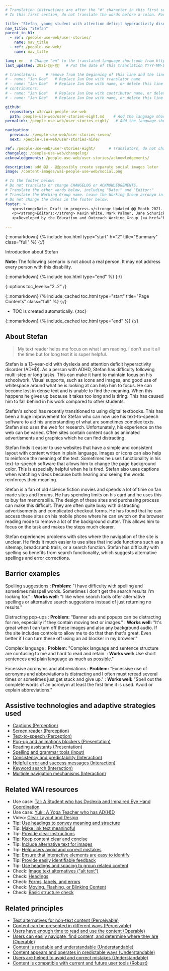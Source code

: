 ```yaml
---
# Translation instructions are after the "#" character in this first section. They are comments that do not show up in the web page. You do not need to translate the instructions after #.
# In this first section, do not translate the words before a colon. For example, do not translate "title:". Do translate the text after "title:".

title: "Stefan, young student with attention deficit hyperactivity disorder and dyslexia"
nav_title: "Stefan"
parent_in_h1:
  - ref: /people-use-web/user-stories/
    name: nav_title
  - ref: /people-use-web/
    name: nav_title

lang: en   # Change "en" to the translated-language shortcode from https://www.iana.org/assignments/language-subtag-registry/language-subtag-registry
last_updated: 2021-@@-@@   # Put the date of this translation YYYY-MM-DD (with month in the middle)

# translators:    # remove from the beginning of this line and the lines below: "# " (the hash sign and the space)
# - name: "Jan Doe"   # Replace Jan Doe with translator name
# - name: "Jan Doe"   # Replace Jan Doe with name, or delete this line if not multiple translators
# contributors:
# - name: "Jan Doe"   # Replace Jan Doe with contributor name, or delete this line if none
# - name: "Jan Doe"   # Replace Jan Doe with name, or delete this line if not multiple contributors

github:
  repository: w3c/wai-people-use-web
  path: people-use-web/user-stories-eight.md    # Add the language shortcode to the middle of the filename, for example: people-use-web/user-stories-eight.fr.md
permalink: /people-use-web/user-stories-eight/   # Add the language shortcode to the end, with no slash at end, for example: /people-use-web/user-stories-eight/fr

navigation:
  previous: /people-use-web/user-stories-seven/
  next: /people-use-web/user-stories-nine/

ref: /people-use-web/user-stories-eight/      # Translators, do not change this
changelog: /people-use-web/changelog/
acknowledgements: /people-use-web/user-stories/acknowledgements/

description: add @@ - @@possibly create separate social images later
image: /content-images/wai-people-use-web/social.png

# In the footer below:
# Do not translate or change CHANGELOG or ACKNOWLEDGEMENTS.
# Translate the other words below, including "Date:" and "Editor:"
# Translate the Working Group name. Leave the Working Group acronym in English.
# Do not change the dates in the footer below.
footer: >
   <p><strong>Date: Draft in progress.</strong> Updated @@ Month 2021. First published Month 20@@. CHANGELOG.</p>
   <p><strong>Editors:</strong> Kevin White, Mark Palmer, Jane Schurick, and <a href="https://www.w3.org/People/shadi/">Shadi Abou_Zahra</a>.  <strong>Contributors:</strong> @@name, @@name, and <a href="https://www.w3.org/groups/wg/eowg/participants">participants of EOWG</a>. ACKNOWLEDGEMENTS lists past editors and additional contributors.</p>
   <p>Developed by the Education and Outreach Working Group (<a href="http://www.w3.org/WAI/EO/">EOWG</a>). Previously developed with the <a href="https://www.w3.org/WAI/EO/2008/wai-age-tf">WAI-AGE Task Force</a>, with support of the <a href="https://www.w3.org/WAI/WAI-AGE/">WAI-AGE Project</a>.</p>

---
```


{::nomarkdown}
{% include box.html type="start" h="2" title="Summary" class="full" %}
{:/}

Introduction about Stefan

**Note:** The following scenario is not about a real person. It may not address every person with this disability.

{::nomarkdown}
{% include box.html type="end" %}
{:/}


{::options toc_levels="2..2" /}

{::nomarkdown}
{% include_cached toc.html type="start" title="Page Contents" class="full" %}
{:/}

-   TOC is created automatically.
{:toc}

{::nomarkdown}
{% include_cached toc.html type="end" %}
{:/}

## About Stefan

> My text reader helps me focus on what I am reading. I don't use it all the time but for long text it is super helpful.

Stefan is a 13-year-old with dyslexia and attention deficit hyperactivity disorder (ADHD). As a person with ADHD, Stefan has difficulty following multi-step or long tasks. This can make it hard to maintain focus on his schoolwork. Visual supports, such as icons and images, and good use of whitespace around what he is looking at can help him to focus. He can become lost in dense text and is unable to find the meaning. When this happens he gives up because it takes too long and is tiring. This has caused him to fall behind in his work compared to other students.

Stefan's school has recently transitioned to using digital textbooks. This has been a huge improvement for Stefan who can now use his text-to-speech software to aid his understanding of what are sometimes complex texts. Stefan also uses the web for research. Unfortunately, his experience on the web can be varied. Often sites contain content such as animated advertisments and graphics which he can find distracting.
 
Stefan finds it easier to use websites that have a simple and consistent layout with content written in plain language. Images or icons can also help to reinforce the meaning of the text. Sometimes he uses functionality in his text-to-speech software that allows him to change the page background color. This is especially helpful when he is tired. Stefan also uses captions when watching videos because both hearing and seeing the words reinforces their meaning.

Stefan is a fan of old science fiction movies and spends a lot of time on fan made sites and forums. He has spending limits on his card and he uses this to buy fan memorabilia. The design of these sites and purchasing process can make this difficult. They are often quite busy with distracting advertisements and complicated checkout forms. He has found that he can access these sites on his mobile phone where he can switch on the browser reading mode to remove a lot of the background clutter. This allows him to focus on the task and makes the steps much clearer.

Stefan experiences problems with sites where the navigation of the site is unclear. He finds it much easier to use sites that include functions such as a sitemap, breadcrumb trails, or a search function. Stefan has difficulty with spelling so benefits from search functionality, which suggests alternative spellings and error corrections.

## Barrier examples

Spelling suggestions
: **Problem:** "I have difficulty with spelling and sometimes misspell words. Sometimes I don't get the search results I'm looking for."
: **Works well:** "I like when search tools offer alternative spellings or alternative search suggestions instead of just returning no results."

Distracting pop-ups
: **Problem:** "Banner ads and popups can be distracting for me, especially if they contain moving text or images."
: **Works well:** "It's great when I can turn off these images and also any background audio. If the site includes controls to allow me to do that then that's great. Even better if I can turn these off using an ad blocker in my browser."

Complex language
: **Problem:** "Complex language and sentence structure are confusing to me and hard to read and retain. 
: **Works well:** Use short sentences and plain language as much as possible."

Excessive acronyms and abbreviations
: **Problem:** "Excessive use of acronyms and abbreviations is distracting and I often must reread several times or sometimes just get stuck and give up."
: **Works well:** "Spell out the complete words of an acronym at least the first time it is used. Avoid or explain abbreviations."

## Assistive technologies and adaptive strategies used

* [Captions (Perception)](/people-use-web/tools-techniques-perception/#captions)
* [Screen reader (Perception)](/people-use-web/tools-techniques-perception/#sr)
* [Text-to-speech (Perception)](/people-use-web/tools-techniques-perception/#tts)
* [Pop-up and animations blockers (Presentation)](/people-use-web/tools-techniques-presentation/#blockers)
* [Reading assistants (Presentation)](/people-use-web/tools-techniques-presentation/#reading)
* [Spelling and grammar tools (input)](/people-use-web/tools-techniques-input/#lexical)
* [Consistency and predictability (Interaction)](/people-use-web/tools-techniques-navigation/#consistency)
* [Helpful error and success messages (Interaction)](/people-use-web/tools-techniques-navigation/#messages)
* [Keyword search (Interaction)](/people-use-web/tools-techniques-navigation/#search)
* [Multiple navigation mechanisms (Interaction)](/people-use-web/tools-techniques-navigation/#navigating)

## Related WAI resources

* Use case: [Tal: A Student who has Dyslexia and Impaired Eye Hand Coordination](https://www.w3.org/TR/coga-usable/#tal-a-student-who-has-dyslexia-and-impaired-eye-hand-coordination)
* Use case: [Yuki: A Yoga Teacher who has AD(H)D](https://www.w3.org/TR/coga-usable/#yuki-a-yoga-teacher-who-has-ad-h-d)
* Video: [Clear Layout and Design](https://www.w3.org/WAI/perspective-videos/layout/)
* Tip: [Use headings to convey meaning and structure](https://www.w3.org/WAI/tips/writing/#use-headings-to-convey-meaning-and-structure)
* Tip: [Make link text meaningful](https://www.w3.org/WAI/tips/writing/#make-link-text-meaningful)
* Tip: [Provide clear instructions](https://www.w3.org/WAI/tips/writing/#provide-clear-instructions)
* Tip: [Keep content clear and concise](https://www.w3.org/WAI/tips/writing/#keep-content-clear-and-concise)
* Tip: [Include alternative text for images](https://www.w3.org/WAI/tips/developing/#include-alternative-text-for-images)
* Tip: [Help users avoid and correct mistakes](https://www.w3.org/WAI/tips/developing/#help-users-avoid-and-correct-mistakes)
* Tip: [Ensure that interactive elements are easy to identify](https://www.w3.org/WAI/tips/designing/#ensure-that-interactive-elements-are-easy-to-identify)
* Tip: [Provide easily identifiable feedback](https://www.w3.org/WAI/tips/designing/#provide-easily-identifiable-feedback)
* Tip: [Use headings and spacing to group related content](https://www.w3.org/WAI/tips/designing/#use-headings-and-spacing-to-group-related-content)
* Check: [Image text alternatives ("alt text")](https://www.w3.org/WAI/test-evaluate/preliminary/#images)
* Check: [Headings](https://www.w3.org/WAI/test-evaluate/preliminary/#headings)
* Check: [Forms, labels, and errors](https://www.w3.org/WAI/test-evaluate/preliminary/#forms)
* Check: [Moving, Flashing, or Blinking Content](https://www.w3.org/WAI/test-evaluate/preliminary/#moving)
* Check: [Basic structure check](https://www.w3.org/WAI/test-evaluate/preliminary/#structure)

## Related principles

* [Text alternatives for non-text content (Perceivable)](https://www.w3.org/WAI/fundamentals/accessibility-principles/#alternatives)
* [Content can be presented in different ways (Perceivable)](https://www.w3.org/WAI/fundamentals/accessibility-principles/#adaptable)
* [Users have enough time to read and use the content (Operable)](https://www.w3.org/WAI/fundamentals/accessibility-principles/#time)
* [Users can easily navigate, find content, and determine where they are (Operable)](https://www.w3.org/WAI/fundamentals/accessibility-principles/#navigable)
* [Content is readable and understandable (Understandable)](https://www.w3.org/WAI/fundamentals/accessibility-principles/#readable)
* [Content appears and operates in predictable ways (Understandable)](https://www.w3.org/WAI/fundamentals/accessibility-principles/#predictable)
* [Users are helped to avoid and correct mistakes (Understandable)](https://www.w3.org/WAI/fundamentals/accessibility-principles/#tolerant)
* [Content is compatible with current and future user tools (Robust)](https://www.w3.org/WAI/fundamentals/accessibility-principles/#compatible)
